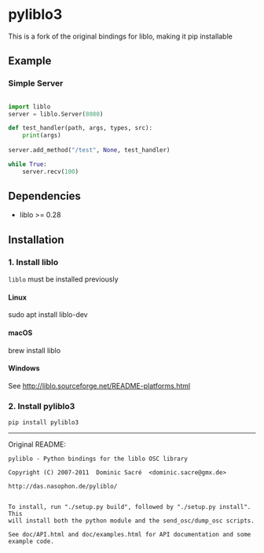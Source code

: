 # pyliblo3 

This is a fork of the original bindings for liblo, making it pip installable

## Example


### Simple Server

```python

import liblo
server = liblo.Server(8080)

def test_handler(path, args, types, src):
    print(args)
    
server.add_method("/test", None, test_handler)

while True:
    server.recv(100)
```


## Dependencies

* liblo >= 0.28


## Installation


### 1. Install liblo

`liblo` must be installed previously

#### Linux

sudo apt install liblo-dev

#### macOS

brew install liblo

#### Windows

See http://liblo.sourceforge.net/README-platforms.html


### 2. Install pyliblo3

`pip install pyliblo3`


-------

Original README:


	pyliblo - Python bindings for the liblo OSC library

	Copyright (C) 2007-2011  Dominic Sacré  <dominic.sacre@gmx.de>

	http://das.nasophon.de/pyliblo/


	To install, run "./setup.py build", followed by "./setup.py install". This
	will install both the python module and the send_osc/dump_osc scripts.

	See doc/API.html and doc/examples.html for API documentation and some
	example code.
